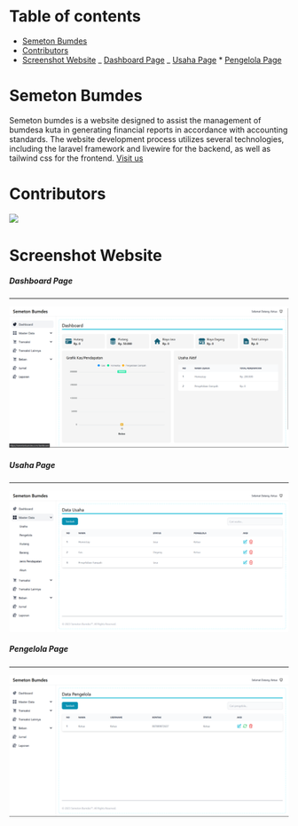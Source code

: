 # Table of contents

<!--ts-->

-   [Semeton Bumdes](#semeton-bumdes)
-   [Contributors](#contributors)
-   [Screenshot Website](#screenshot-website)
_ [Dashboard Page](#dashboard-page)
_ [Usaha Page](#usaha-page) \* [Pengelola Page](#pengelola-page)
<!--te-->

# Semeton Bumdes

Semeton bumdes is a website designed to assist the management of bumdesa kuta in generating financial reports in accordance with accounting standards. The website development process utilizes several technologies, including the laravel framework and livewire for the backend, as well as tailwind css for the frontend. [Visit us](http://semetonbumdes.com "Visit Us")

# Contributors

<a href="https://github.com/bayuadhi2121/Semeton-Bumdes/graphs/contributors">
  <img src="https://contrib.rocks/image?repo=bayuadhi2121/Semeton-Bumdes" width="300" />
</a>

# Screenshot Website

##### Dashboard Page

---

![alt text](https://github.com/bayuadhi2121/Semeton-Bumdes/blob/Develop/image/dashboard.png?raw=true)

##### Usaha Page

---

![alt text](https://github.com/bayuadhi2121/Semeton-Bumdes/blob/Develop/image/usaha.png?raw=true)

##### Pengelola Page

---

![alt text](https://github.com/bayuadhi2121/Semeton-Bumdes/blob/Develop/image/pengelola.png?raw=true)
